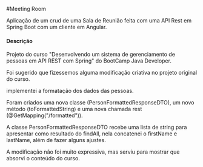 #Meeting Room

Aplicação de um crud de uma Sala de Reunião feita com uma API Rest em Spring Boot com um cliente em Angular.

#### Descrição

Projeto do curso "Desenvolvendo um sistema de gerenciamento de pessoas em API REST com Spring" do BootCamp Java Developer.

Foi sugerido que fizessemos alguma modificação criativa no projeto original do curso.


implementei a formatação dos dados das pessoas.


Foram criados uma nova classe (PersonFormattedResponseDTO), um novo método  (toFormattedString) e uma nova chamada rest (@GetMapping("/formatted")).


A classe PersonFormattedResponseDTO recebe uma lista de string para apresentar como resultado do findAll, nela concatenei o firstName e lastName, além de fazer alguns ajustes.


A modificação não foi muito expressiva, mas serviu para mostrar que absorvi o conteúdo do curso.
